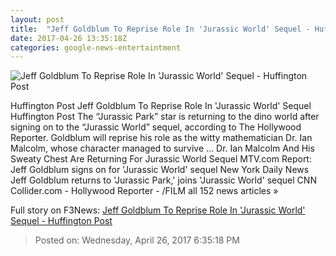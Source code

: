 ```yaml
---
layout: post
title:  "Jeff Goldblum To Reprise Role In 'Jurassic World' Sequel - Huffington Post"
date: 2017-04-26 13:35:18Z
categories: google-news-entertaintment
---
```


![Jeff Goldblum To Reprise Role In 'Jurassic World' Sequel - Huffington Post](http://img.huffingtonpost.com/asset/1910_1000/590098e7260000bd9ac47c9d.jpeg?cache=a2gnjgwjrx)

Huffington Post Jeff Goldblum To Reprise Role In 'Jurassic World' Sequel Huffington Post The “Jurassic Park” star is returning to the dino world after signing on to the “Jurassic World” sequel, according to The Hollywood Reporter. Goldblum will reprise his role as the witty mathematician Dr. Ian Malcolm, whose character managed to survive ... Dr. Ian Malcolm And His Sweaty Chest Are Returning For Jurassic World Sequel MTV.com Report: Jeff Goldblum signs on for 'Jurassic World' sequel New York Daily News Jeff Goldblum returns to 'Jurassic Park,' joins 'Jurassic World' sequel CNN Collider.com - Hollywood Reporter - /FILM all 152 news articles »


Full story on F3News: [Jeff Goldblum To Reprise Role In 'Jurassic World' Sequel - Huffington Post](http://www.f3nws.com/n/vCSGpG)

> Posted on: Wednesday, April 26, 2017 6:35:18 PM
